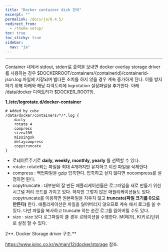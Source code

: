 ```yaml
---
title: "Docker container disk 관리"
excerpt: ""
permalink: /docs/ja/8.4.5/
redirect_from:
  - /theme-setup/
toc: true
toc_sticky: true
sidebar:
  nav: "ja"
---
```


---
Container 내에서 stdout, stderr로 출력을 보내면 docker overlay storage driver를 사용하는 경우 $DOCKERROOT/containers/{containerid}/containerid-json.log 파일에 저장되며 별다른 조치를 하지 않을 경우 계속 증가하게 된다. 이를 방지하기 위해 아래와 해당 디렉토리에 logrotation 설정파일을 추가한다. 아래 /data/docker 디렉토리가 $DOCKER\_ROOT임.

**1./etc/logrotate.d/docker-container**

```
# Added by cube
/data/docker/containers/*/*.log {
    daily
    rotate 4
    compress
    size=10M
    missingok
    delaycompress
    copytruncate
}
```

* 로테이트주기로 **daily, weekly, monthly, yearly** 를 선택할 수 있다.
* rotate: rotate되는 파일을 최대 4개까지만 유지하고 이전 파일을 삭제한다.
* compress : 백업파일을 gzip 압축한다. 압축하고 싶지 않다면 nocompress를 설정하면 된다.
* copytruncate : 대부분의 잘 만든 애플리케이션들은 로그파일을 새로 만들기 위한 시그널 처리 코드를 가지고 있다. 하지만 그렇지 않은 애플리케이션들도 있다. copytruncate를 이용하면 원본파일을 지우지 않고 **truncate\(파일 크기를 0으로 만든다\)** 한다. 애플리케이션은 파일을 잃어버리지 않으므로 계속 해서 로그를 쓸 수 있다. 다만 파일을 복사하고 truncate 하는 순간 로그를 잃어버릴 수도 있다.
* size : size 보다 로그파일이 클 경우 로테이션을 수행한다. M\(메가\), K\(키로\)단위로 설정 할 수 있다.

2**. Docker Storage driver 구조.**

https://www.joinc.co.kr/w/man/12/docker/storage 참조.
